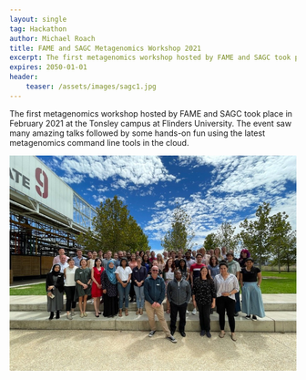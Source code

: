 ```yaml
---
layout: single
tag: Hackathon
author: Michael Roach
title: FAME and SAGC Metagenomics Workshop 2021
excerpt: The first metagenomics workshop hosted by FAME and SAGC took place in February 2021 at the Tonsley campus at Flinders University.
expires: 2050-01-01
header:
    teaser: /assets/images/sagc1.jpg
---
```


The first metagenomics workshop hosted by FAME and SAGC took place in February 2021 at the Tonsley campus at Flinders University. The event saw many amazing talks followed by some hands-on fun using the latest metagenomics command line tools in the cloud.

![](/assets/images/sagc1.jpg)